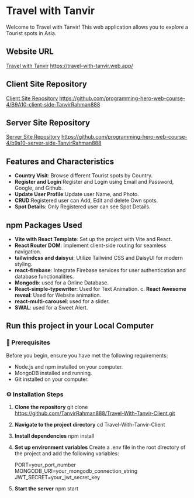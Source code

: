 # Travel with Tanvir

Welcome to Travel with Tanvir! This web application allows you to explore a Tourist spots in Asia.

## Website URL
[Travel with Tanvir]( https://travel-with-tanvir.web.app/)
https://travel-with-tanvir.web.app/

## Client Site Repository
[Client Site Repository]( https://github.com/programming-hero-web-course-4/B9A10-client-side-TanvirRahman888/)
https://github.com/programming-hero-web-course-4/B9A10-client-side-TanvirRahman888


## Server Site Repository
[Server Site Repository]( https://github.com/programming-hero-web-course-4/b9a10-server-side-TanvirRahman888/)
https://github.com/programming-hero-web-course-4/b9a10-server-side-TanvirRahman888

## Features and Characteristics

- **Country Visit**: Browse different Tourist spots by Country.
- **Register and Login**:Register and Login using Email and Password, Google, and Github.
- **Update User Profile**:Update user Name, and Photo.
- **CRUD**:Registered user can Add, Edit and delete Own spots.
- **Spot Details**: Only Registered user can see Spot Details.

  
## npm Packages Used

- **Vite with React Template**: Set up the project with Vite and React.
- **React Router DOM**: Implement client-side routing for seamless navigation.
- **tailwindcss and daisyui**: Utilize Tailwind CSS and DaisyUI for modern styling.
- **react-firebase**: Integrate Firebase services for user authentication and database functionalities.
- **Mongodb**: used for a Online Database.
- **React-simple-typewriter**: Used for Text Animation.
c. **React Awesome reveal**: Used for Website animation.
- **react-multi-carousel**: used for a slider.
- **SWAL**: used for a Sweet Alert.

## Run this project in your Local Computer

### 📝 Prerequisites
Before you begin, ensure you have met the following requirements:
- Node.js and npm installed on your computer.
- MongoDB installed and running.
- Git installed on your computer.

### ⚙️ Installation Steps

1. **Clone the repository**
      git clone https://github.com/TanvirRahman888/Travel-With-Tanvir-Client.git

2. **Navigate to the project directory**
      cd Travel-With-Tanvir-Client
3. **Install dependencies**
      npm install
4. **Set up environment variables**
    Create a .env file in the root directory of the project and add the following variables:

    PORT=your_port_number
    MONGODB_URI=your_mongodb_connection_string
    JWT_SECRET=your_jwt_secret_key

5. **Start the server**
      npm start



